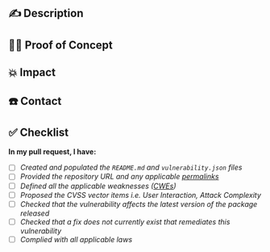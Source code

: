 ## ✍️ Description

<!-- Please provide a clear and concise description that includes the type of vulnerability and the impacted package. -->

## 🕵️‍♂️ Proof of Concept

<!-- Please provide a code sample or use case that demonstrates the vulnerability and the outcome of this vulnerability. You can provide a code example or screenshot. For example:
```js
// poc.js
var package = require('vulnerable-package')
var query = {
	pArgs:['test','; touch HACKED; #']
};
package.lookup(query, function(){ console.log('Done!') })
```

or provide a screenshot! -->

## 💥 Impact

<!-- What security impact could the attacker achieve by exploiting this vulnerability? -->

## ☎️ Contact

<!-- Have you made any contact to the package author/maintainer(s) or to another disclosure program? -->

## ✅ Checklist

<!-- Please put an `x` in each box to confirm you have completed the checklist. -->

**In my pull request, I have:**

- [ ] _Created and populated the `README.md` and `vulnerability.json` files_
- [ ] _Provided the repository URL and any applicable [permalinks]([https://help.github.com/en/github/managing-files-in-a-repository/getting-permanent-links-to-files](https://help.github.com/en/github/managing-files-in-a-repository/getting-permanent-links-to-files))_
- [ ] _Defined all the applicable weaknesses ([CWEs]([https://cwe.mitre.org/](https://cwe.mitre.org/)))_
- [ ] _Proposed the CVSS vector items i.e. User Interaction, Attack Complexity_
- [ ] _Checked that the vulnerability affects the latest version of the package released_
- [ ] _Checked that a fix does not currently exist that remediates this vulnerability_
- [ ] _Complied with all applicable laws_
